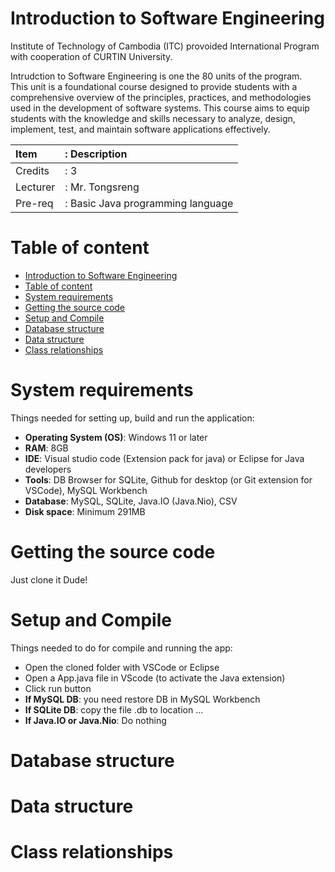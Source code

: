 # Introduction to Software Engineering
Institute of Technology of Cambodia (ITC) provoided International Program with cooperation of CURTIN University.

Intrudction to Software Engineering is one the 80 units of the program.  
This unit is a foundational course designed to provide students with a comprehensive overview of the principles, practices, and methodologies used in the development of software systems. This course aims to equip students with the knowledge and skills necessary to analyze, design, implement, test, and maintain software applications effectively.

| Item     | : Description                     |
| :------- | :-------------------------------- |
| Credits  | : 3                               |
| Lecturer | : Mr. Tongsreng                   |
| Pre-req  | : Basic Java programming language |

# Table of content
- [Introduction to Software Engineering](#introduction-to-software-engineering)
- [Table of content](#table-of-content)
- [System requirements](#system-requirements)
- [Getting the source code](#getting-the-source-code)
- [Setup and Compile](#setup-and-compile)
- [Database structure](#database-structure)
- [Data structure](#data-structure)
- [Class relationships](#class-relationships)


# System requirements
Things needed for setting up, build and run the application:
 - **Operating System (OS)**: Windows 11 or later
 - **RAM**: 8GB
 - **IDE**: Visual studio code (Extension pack for java) or Eclipse for Java developers
 - **Tools**: DB Browser for SQLite, Github for desktop (or Git extension for VSCode), MySQL Workbench
 - **Database**: MySQL, SQLite, Java.IO (Java.Nio), CSV
 - **Disk space**: Minimum 291MB

# Getting the source code
Just clone it Dude!

# Setup and Compile
Things needed to do for compile and running the app:
 - Open the cloned folder with VSCode or Eclipse
 - Open a App.java file in VScode (to activate the Java extension)
 - Click run button
 - **If MySQL DB**: you need restore DB in MySQL Workbench
 - **If SQLite DB**: copy the file .db to location ...
 - **If Java.IO or Java.Nio**: Do nothing

# Database structure

# Data structure

# Class relationships